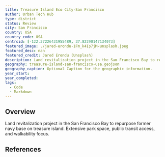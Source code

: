 ```yaml
---
title: Treasure Island Eco City-San Francisco
author: Urban Tech Hub
type: district
status: Review
city: San Francisco
country: USA
country_code: USA
centroid: [-122.37226431955489, 37.82290147134073]
featured_image: ./jared-erondu-1Fm_k4Ip7jM-unsplash.jpeg
featured_desc: nan
featured_credit: Jared Erondu (Unsplash)
description: Land revitalization project in the San Francisco Bay to repurpose former navy base on treasure island. Extensive park space, public transit access, and walkability focus.
geography: treasure-island-san-francisco-usa.geojson
geography_caption: Optional Caption for the geographic information.
year_start:
year_completed:
tags:
  - Code
  - Markdown
---
```


## Overview

Land revitalization project in the San Francisco Bay to repurpose former navy base on treasure island. Extensive park space, public transit access, and walkability focus.

## References
